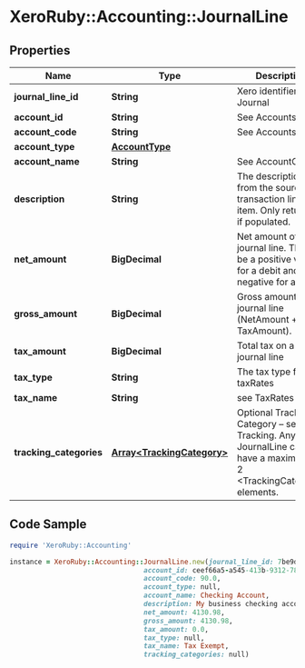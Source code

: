 # XeroRuby::Accounting::JournalLine

## Properties

Name | Type | Description | Notes
------------ | ------------- | ------------- | -------------
**journal_line_id** | **String** | Xero identifier for Journal | [optional] 
**account_id** | **String** | See Accounts | [optional] 
**account_code** | **String** | See Accounts | [optional] 
**account_type** | [**AccountType**](AccountType.md) |  | [optional] 
**account_name** | **String** | See AccountCodes | [optional] 
**description** | **String** | The description from the source transaction line item. Only returned if populated. | [optional] 
**net_amount** | **BigDecimal** | Net amount of journal line. This will be a positive value for a debit and negative for a credit | [optional] 
**gross_amount** | **BigDecimal** | Gross amount of journal line (NetAmount + TaxAmount). | [optional] 
**tax_amount** | **BigDecimal** | Total tax on a journal line | [optional] 
**tax_type** | **String** | The tax type from taxRates | [optional] 
**tax_name** | **String** | see TaxRates | [optional] 
**tracking_categories** | [**Array&lt;TrackingCategory&gt;**](TrackingCategory.md) | Optional Tracking Category – see Tracking. Any JournalLine can have a maximum of 2 &lt;TrackingCategory&gt; elements. | [optional] 

## Code Sample

```ruby
require 'XeroRuby::Accounting'

instance = XeroRuby::Accounting::JournalLine.new(journal_line_id: 7be9db36-3598-4755-ba5c-c2dbc8c4a7a2,
                                 account_id: ceef66a5-a545-413b-9312-78a53caadbc4,
                                 account_code: 90.0,
                                 account_type: null,
                                 account_name: Checking Account,
                                 description: My business checking account,
                                 net_amount: 4130.98,
                                 gross_amount: 4130.98,
                                 tax_amount: 0.0,
                                 tax_type: null,
                                 tax_name: Tax Exempt,
                                 tracking_categories: null)
```


